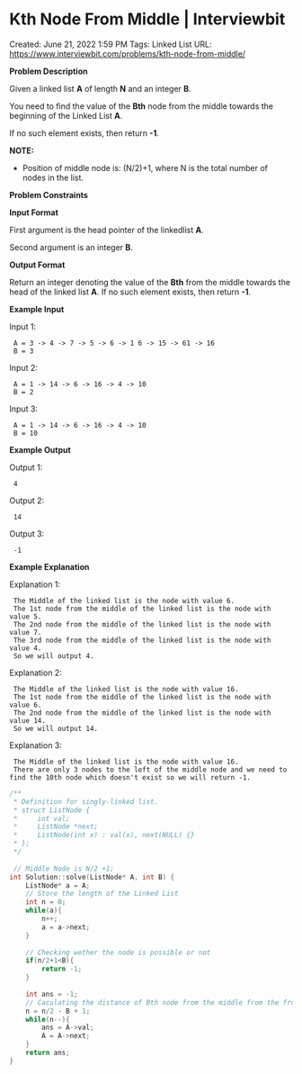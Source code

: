 # Kth Node From Middle | Interviewbit

Created: June 21, 2022 1:59 PM
Tags: Linked List
URL: https://www.interviewbit.com/problems/kth-node-from-middle/

**Problem Description**

Given a linked list **A** of length **N** and an integer **B**.

You need to find the value of the **Bth** node from the middle towards the beginning of the Linked List **A**.

If no such element exists, then return **-1**.

**NOTE:**

- Position of middle node is: (N/2)+1, where N is the total number of nodes in the list.

**Problem Constraints**

**Input Format**

First argument is the head pointer of the linkedlist **A**.

Second argument is an integer **B**.

**Output Format**

Return an integer denoting the value of the **Bth** from the middle towards the head of the linked list **A**. If no such element exists, then return **-1**.

**Example Input**

Input 1:

```
 A = 3 -> 4 -> 7 -> 5 -> 6 -> 1 6 -> 15 -> 61 -> 16
 B = 3

```

Input 2:

```
 A = 1 -> 14 -> 6 -> 16 -> 4 -> 10
 B = 2

```

Input 3:

```
 A = 1 -> 14 -> 6 -> 16 -> 4 -> 10
 B = 10

```

**Example Output**

Output 1:

```
 4

```

Output 2:

```
 14

```

Output 3:

```
 -1

```

**Example Explanation**

Explanation 1:

```
 The Middle of the linked list is the node with value 6.
 The 1st node from the middle of the linked list is the node with value 5.
 The 2nd node from the middle of the linked list is the node with value 7.
 The 3rd node from the middle of the linked list is the node with value 4.
 So we will output 4.

```

Explanation 2:

```
 The Middle of the linked list is the node with value 16.
 The 1st node from the middle of the linked list is the node with value 6.
 The 2nd node from the middle of the linked list is the node with value 14.
 So we will output 14.

```

Explanation 3:

```
 The Middle of the linked list is the node with value 16.
 There are only 3 nodes to the left of the middle node and we need to find the 10th node which doesn't exist so we will return -1.

```

```cpp
/**
 * Definition for singly-linked list.
 * struct ListNode {
 *     int val;
 *     ListNode *next;
 *     ListNode(int x) : val(x), next(NULL) {}
 * };
 */
 
 // Middle Node is N/2 +1;
int Solution::solve(ListNode* A, int B) {
    ListNode* a = A;
    // Store the length of the Linked List
    int n = 0;
    while(a){
        n++;
        a = a->next;
    }
    
    // Checking wether the node is possible or not
    if(n/2+1<B){
        return -1;
    }
    
    int ans = -1;
    // Caculating the distance of Bth node from the middle from the front node
    n = n/2 - B + 1;
    while(n--){
        ans = A->val;
        A = A->next;
    }
    return ans;
}
```